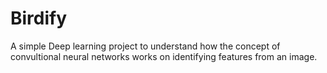 # Birdify

A simple Deep learning project to understand how the concept of convultional neural networks works on identifying features from an image.
